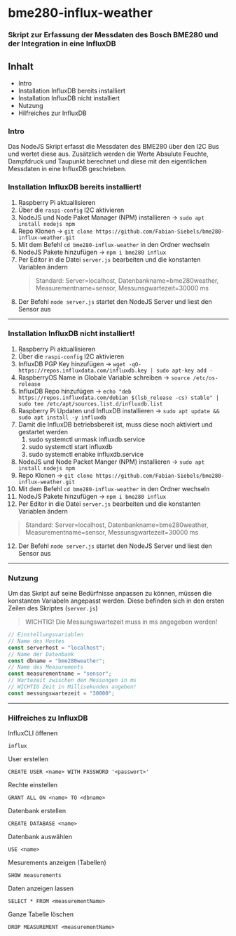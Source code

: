 # bme280-influx-weather

### Skript zur Erfassung der Messdaten des Bosch BME280 und der Integration in eine InfluxDB

## Inhalt
- Intro
- Installation InfluxDB bereits installiert
- Installation InfluxDB nicht installiert
- Nutzung
- Hilfreiches zur InfluxDB

### Intro
Das NodeJS Skript erfasst die Messdaten des BME280 über den I2C Bus und wertet diese aus.
Zusätzlich werden die Werte Absulute Feuchte, Dampfdruck und Taupunkt berechnet und diese mit den eigentlichen Messdaten in eine InfluxDB geschrieben.

### Installation InfluxDB bereits installiert!
1. Raspberry Pi aktuallisieren
2. Über die `raspi-config` I2C aktivieren
3. NodeJS und Node Paket Manager (NPM) installieren -> `sudo apt install nodejs npm`
4. Repo Klonen -> `git clone https://github.com/Fabian-Siebels/bme280-influx-weather.git`
5. Mit dem Befehl `cd bme280-influx-weather` in den Ordner wechseln
6. NodeJS Pakete hinzufügen -> `npm i bme280 influx`
7. Per Editor in die Datei `server.js` bearbeiten und die konstanten Variablen ändern
   > Standard: Server=localhost, Datenbankname=bme280weather, Measurementname=sensor, Messunsgwartezeit=30000 ms
8. Der Befehl `node server.js` startet den NodeJS Server und liest den Sensor aus
---
### Installation InfluxDB nicht installiert!
1. Raspberry Pi aktuallisieren
2. Über die `raspi-config` I2C aktivieren
3. InfluxDB PGP Key hinzufügen -> `wget -qO- https://repos.influxdata.com/influxdb.key | sudo apt-key add -`
4. RaspberryOS Name in Globale Variable schreiben -> `source /etc/os-release`
5. InfluxDB Repo hinzufügen -> `echo "deb https://repos.influxdata.com/debian $(lsb_release -cs) stable" | sudo tee /etc/apt/sources.list.d/influxdb.list`
6. Raspberry Pi Updaten und InfluxDB installieren -> `sudo apt update && sudo apt install -y influxdb`
7. Damit die InfluxDB betriebsbereit ist, muss diese noch aktiviert und gestartet werden
   1. sudo systemctl unmask influxdb.service
   2. sudo systemctl start influxdb
   3. sudo systemctl enabke influxdb.service
8. NodeJS und Node Packet Manger (NPM) installieren -> `sudo apt install nodejs npm`
9. Repo Klonen -> `git clone https://github.com/Fabian-Siebels/bme280-influx-weather.git`
10. Mit dem Befehl `cd bme280-influx-weather` in den Ordner wechseln
11. NodeJS Pakete hinzufügen -> `npm i bme280 influx`
12. Per Editor in die Datei `server.js` bearbeiten und die konstanten Variablen ändern
   > Standard: Server=localhost, Datenbankname=bme280weather, Measurementname=sensor, Messunsgwartezeit=30000 ms
12. Der Befehl `node server.js` startet den NodeJS Server und liest den Sensor aus
---
### Nutzung

Um das Skript auf seine Bedürfnisse anpassen zu können, müssen die konstanten Variabeln angepasst werden.
Diese befinden sich in den ersten Zeilen des Skriptes (`server.js`)
> WICHTIG! Die Messungswartezeit muss in ms angegeben werden!
```javascript
// Einstellungsvariablen
// Name des Hostes
const serverhost = "localhost";
// Name der Datenbank
const dbname = "bme280weather";
// Name des Measurements
const measurementname = "sensor";
// Wartezeit zwischen den Messungen in ms
// WICHTIG Zeit in Millisekunden angeben!
const messungswartezeit = "30000";
```

---
### Hilfreiches zu InfluxDB

InfluxCLI öffenen

```
influx
```

User erstellen

`CREATE USER <name> WITH PASSWORD '<passwort>'`

Rechte einstellen

`GRANT ALL ON <name> TO <dbname>` 

Datenbank erstellen

`CREATE DATABASE <name>`

Datenbank auswählen

`USE <name>`

Mesurements anzeigen (Tabellen)

`SHOW measurements`

Daten anzeigen lassen

`SELECT * FROM <measurementName>`

Ganze Tabelle löschen

`DROP MEASUREMENT <measurementName>`